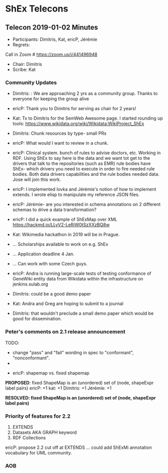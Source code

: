 # ShEx Telecons

## Telecon 2019-01-02  Minutes

* Participants: Dimitris, Kat, ericP, Jérémie
* Regrets: 

Call in Zoom # https://zoom.us/j/441496948

* Chair: Dimitris
* Scribe: Kat

### Community Updates

* Dimitris: : We are approaching 2 yrs as a community group. Thanks to everyone for keeping the group alive
* ericP: Thank you to Dimitris for serving as chair for 2 years!
* Kat: Tx to Dimitris for the SemWeb Awesome page. I started rounding up tools: https://www.wikidata.org/wiki/Wikidata:WikiProject_ShEx
* Dimitris: Chunk resources by type- small PRs
* ericP: What would I want to review in a chunk.

* ericP: Clinical system. bunch of rules to advise doctors, etc. Working in RDF. Using ShEx to say here is the data and we want tot get to the drivers that talk to the repositories (such as EMR) rule bodies have ShEx- which drivers you need to execute in order to fire needed rule bodies. Both data drivers capabilities and the rule bodies needed data. Jose will join this work.
* ericP: I implemented Iovka and Jérémie's notion of how to implement extends. I wrote elisp to manipulate my reference JSON files. 
* ericP: Jérémie- are you interested in schema annotations on 2 different schemas to drive a data transformation?
* ericP: I did a quick example of ShExMap over XML https://hackmd.io/LLyV2-LeRiW0tSzXXzBQ8w

* Kat: Wikimedia hackathon in 2019 will be in Prague.
* ... Scholarships available to work on e.g. ShEx
* ... Application deadline 4 Jan.
* ... Can work with some Czech guys.

* ericP: Andra is running large-scale tests of testing conformance of GeneWiki entity data from Wikidata within the infrastructure on jenkins.sulab.org
* Dimitris: could be a good demo paper
* Kat: Andra and Greg are hoping to submit to a journal
* Dimitris: that wouldn't preclude a small demo paper which would be good for dissemination.

### Peter's comments on 2.1 release announcement

TODO:
- change "pass" and "fail" wording in spec to "conformant", "nonconformant".
- 
* ericP: shapemap vs. fixed shapemap

**PROPOSED**: fixed ShapeMap is an (unordered) set of (node, shapeExpr label pairs)
ericP: +1
kat: +1
Dimitris: +1
Jérémie: +1

**RESOLVED: fixed ShapeMap is an (unordered) set of (node, shapeExpr label pairs)**

### Priority of features for 2.2

1. EXTENDS
2. Datasets AKA GRAPH keyword
3. RDF Collections

ericP: propose 2.2 cut off at EXTENDS
... could add ShExMi annotation vocabulary for UML community.

### AOB
